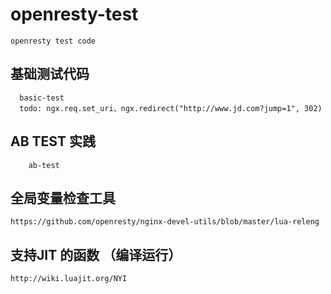 # openresty-test
    openresty test code


## 基础测试代码
      basic-test
      todo: ngx.req.set_uri、ngx.redirect("http://www.jd.com?jump=1", 302)

 ## AB TEST 实践
        ab-test

## 全局变量检查工具
    https://github.com/openresty/nginx-devel-utils/blob/master/lua-releng


## 支持JIT 的函数 （编译运行）
    http://wiki.luajit.org/NYI